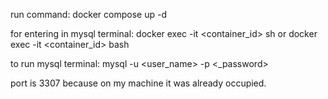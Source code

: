 run command:
  docker compose up -d

for entering in mysql terminal:
  docker exec -it <container_id> sh
or
  docker exec -it <container_id> bash

to run mysql terminal:
  mysql -u <user_name> -p <_password>

port is 3307 because on my machine it was already occupied.
